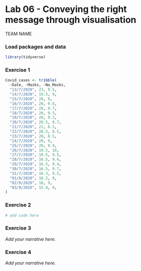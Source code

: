 Lab 06 - Conveying the right message through visualisation
================
TEAM NAME

### Load packages and data

``` r
library(tidyverse) 
```

### Exercise 1

``` r
Covid_cases <- tribble(
  ~Date, ~Masks, ~No_Masks,
  "13/7/2020", 23, 9.5,
  "14/7/2020", 19.5, 9,
  "15/7/2020", 20, 9,
  "16/7/2020", 20, 9.8,
  "17/7/2020", 20, 9.7,
  "18/7/2020", 20, 9.5,
  "19/7/2020", 20, 9.3,
  "20/7/2020", 20.5, 8.7,
  "21/7/2020", 21, 8.5,
  "22/7/2020", 20.5, 8.5,
  "23/7/2020", 20, 8.5,
  "24/7/2020", 20, 9,
  "25/7/2020", 20, 9.9,
  "26/7/2020", 19.5, 10,
  "27/7/2020", 18.5, 9.5,
  "28/7/2020", 16.5, 9.4,
  "29/7/2020", 16.5, 9.4,
  "30/7/2020", 16.5, 9.7,
  "31/7/2020", 16.3, 9.5,
  "01/8/2020", 16.2, 9,
  "02/9/2020", 16, 9,
  "03/9/2020", 15.8, 9,
)
```

### Exercise 2

``` r
# add code here
```

### Exercise 3

*Add your narrative here.*

### Exercise 4

*Add your narrative here.*
